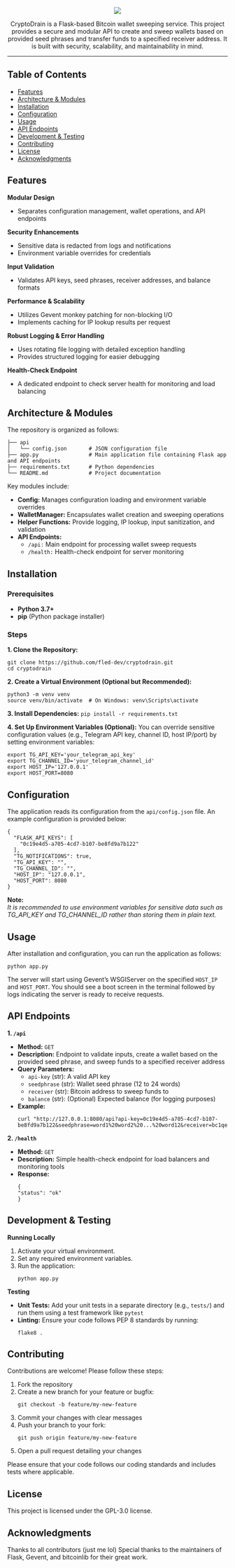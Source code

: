 <p align="center">
  <img src="https://i.postimg.cc/CKPNbbwV/cryptodrain-banner.png">
</p>

<p align="center">CryptoDrain is a Flask-based Bitcoin wallet sweeping service. This project provides a secure and modular API to create and sweep wallets based on provided seed phrases and transfer funds to a specified receiver address. It is built with security, scalability, and maintainability in mind.</p>

<hr>

## Table of Contents
- [Features](#features)
- [Architecture & Modules](#architecture--modules)
- [Installation](#installation)
- [Configuration](#configuration)
- [Usage](#usage)
- [API Endpoints](#api-endpoints)
- [Development & Testing](#development--testing)
- [Contributing](#contributing)
- [License](#license)
- [Acknowledgments](#acknowledgments)

## Features
**Modular Design**<br>
- Separates configuration management, wallet operations, and API endpoints

**Security Enhancements**<br>
- Sensitive data is redacted from logs and notifications
- Environment variable overrides for credentials

**Input Validation**<br>
- Validates API keys, seed phrases, receiver addresses, and balance formats

**Performance & Scalability**<br>
- Utilizes Gevent monkey patching for non-blocking I/O
- Implements caching for IP lookup results per request

**Robust Logging & Error Handling**<br>
- Uses rotating file logging with detailed exception handling
- Provides structured logging for easier debugging

**Health-Check Endpoint**<br>
- A dedicated endpoint to check server health for monitoring and load balancing

## Architecture & Modules
The repository is organized as follows:
```
├── api
│   └── config.json       # JSON configuration file
├── app.py                # Main application file containing Flask app and API endpoints
├── requirements.txt      # Python dependencies
└── README.md             # Project documentation
```

Key modules include:
- **Config:** Manages configuration loading and environment variable overrides
- **WalletManager:** Encapsulates wallet creation and sweeping operations
- **Helper Functions:** Provide logging, IP lookup, input sanitization, and validation
- **API Endpoints:**
  - `/api:` Main endpoint for processing wallet sweep requests
  - `/health:` Health-check endpoint for server monitoring

## Installation

### Prerequisites
- **Python 3.7+**
- **pip** (Python package installer)

### Steps
**1. Clone the Repository:**
```
git clone https://github.com/fled-dev/cryptodrain.git
cd cryptodrain
```

**2. Create a Virtual Environment (Optional but Recommended):**
```
python3 -m venv venv
source venv/bin/activate  # On Windows: venv\Scripts\activate
```

**3. Install Dependencies:**
```pip install -r requirements.txt```

**4. Set Up Environment Variables (Optional):**
You can override sensitive configuration values (e.g., Telegram API key, channel ID, host IP/port) by setting environment variables:
```
export TG_API_KEY='your_telegram_api_key'
export TG_CHANNEL_ID='your_telegram_channel_id'
export HOST_IP='127.0.0.1'
export HOST_PORT=8080
```

## Configuration
The application reads its configuration from the `api/config.json` file. An example configuration is provided below:
```
{
  "FLASK_API_KEYS": [
    "0c19e4d5-a705-4cd7-b107-be8fd9a7b122"
  ],
  "TG_NOTIFICATIONS": true,
  "TG_API_KEY": "",
  "TG_CHANNEL_ID": "",
  "HOST_IP": "127.0.0.1",
  "HOST_PORT": 8080
}
```
**Note:**<br>
_It is recommended to use environment variables for sensitive data such as TG_API_KEY and TG_CHANNEL_ID rather than storing them in plain text._

## Usage
After installation and configuration, you can run the application as follows:
```
python app.py
```
The server will start using Gevent’s WSGIServer on the specified `HOST_IP` and `HOST_PORT`. You should see a boot screen in the terminal followed by logs indicating the server is ready to receive requests.

## API Endpoints
**1. `/api`**
- **Method:** `GET`
- **Description:** Endpoint to validate inputs, create a wallet based on the provided seed phrase, and sweep funds to a specified receiver address
- **Query Parameters:**
  - `api-key` (str): A valid API key
  - `seedphrase` (str): Wallet seed phrase (12 to 24 words)
  - `receiver` (str): Bitcoin address to sweep funds to
  - `balance` (str): (Optional) Expected balance (for logging purposes)
- **Example:**
  ```
  curl "http://127.0.0.1:8080/api?api-key=0c19e4d5-a705-4cd7-b107-be8fd9a7b122&seedphrase=word1%20word2%20...%20word12&receiver=bc1qexampleaddress&balance=0.12345678"
  ```

**2. `/health`**
- **Method:** `GET`
- **Description:** Simple health-check endpoint for load balancers and monitoring tools
- **Response:**
  ```
  {
  "status": "ok"
  }
  ```

## Development & Testing

**Running Locally**
1. Activate your virtual environment.
2. Set any required environment variables.
3. Run the application:
   ```
   python app.py
   ```

**Testing**
- **Unit Tests:** Add your unit tests in a separate directory (e.g., `tests/`) and run them using a test framework like `pytest`
- **Linting:** Ensure your code follows PEP 8 standards by running:
  ```
  flake8 .
  ```

## Contributing
Contributions are welcome! Please follow these steps:
1. Fork the repository
2. Create a new branch for your feature or bugfix:
   ```
   git checkout -b feature/my-new-feature
   ```
3. Commit your changes with clear messages
4. Push your branch to your fork:
   ```
   git push origin feature/my-new-feature
   ```
5. Open a pull request detailing your changes

Please ensure that your code follows our coding standards and includes tests where applicable.

## License
This project is licensed under the GPL-3.0 license.

## Acknowledgments
Thanks to all contributors (just me lol)
Special thanks to the maintainers of Flask, Gevent, and bitcoinlib for their great work.
